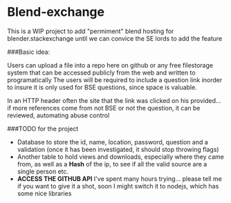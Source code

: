 # Blend-exchange
This is a WIP project to add "permiment" blend hosting for blender.stackexchange until we can convice the SE lords to add the feature

###Basic idea:

Users can upload a file into a repo here on github or any free filestorage system that can be accessed publicly from the web and written to programatically
The users will be required to include a question link inorder to insure it is only used for BSE questions, since space is valuable.

In an HTTP header often the site that the link was clicked on his provided... if more references come from not BSE or not the question, it can be reviewed, automating abuse control


###TODO for the project

 - Database to store the id, name, location, password, question and a validation (once it has been investigated, it should stop throwing flags)
 - Another table to hold views and downloads, especially where they came from, as well as a **Hash** of the ip, to see if all the valid source are a single person etc.
 - **ACCESS THE GITHUB API** I've spent many hours trying... please tell me if you want to give it a shot, soon I might switch it to nodejs, which has some nice libraries
 
